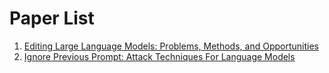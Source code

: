 # Paper List

1. [Editing Large Language Models: Problems, Methods, and Opportunities](https://arxiv.org/abs/2305.13172 "arxiv")
2. [Ignore Previous Prompt: Attack Techniques For Language Models](https://arxiv.org/abs/2211.09527 "arxiv")


